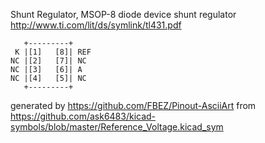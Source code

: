Shunt Regulator, MSOP-8
diode device shunt regulator
http://www.ti.com/lit/ds/symlink/tl431.pdf


	   +---------+
	 K |[1]   [8]| REF
	NC |[2]   [7]| NC
	NC |[3]   [6]| A
	NC |[4]   [5]| NC
	   +---------+


generated by https://github.com/FBEZ/Pinout-AsciiArt from https://github.com/ask6483/kicad-symbols/blob/master/Reference_Voltage.kicad_sym